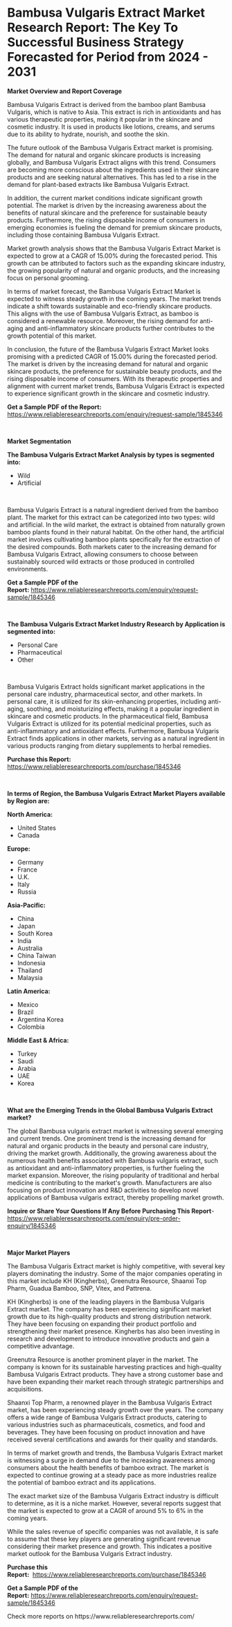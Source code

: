<p><h1>Bambusa Vulgaris Extract Market Research Report: The Key To Successful Business Strategy Forecasted for Period from 2024 - 2031</h1></p><p><strong>Market Overview and Report Coverage</strong></p>
<p><p>Bambusa Vulgaris Extract is derived from the bamboo plant Bambusa Vulgaris, which is native to Asia. This extract is rich in antioxidants and has various therapeutic properties, making it popular in the skincare and cosmetic industry. It is used in products like lotions, creams, and serums due to its ability to hydrate, nourish, and soothe the skin.</p><p>The future outlook of the Bambusa Vulgaris Extract market is promising. The demand for natural and organic skincare products is increasing globally, and Bambusa Vulgaris Extract aligns with this trend. Consumers are becoming more conscious about the ingredients used in their skincare products and are seeking natural alternatives. This has led to a rise in the demand for plant-based extracts like Bambusa Vulgaris Extract.</p><p>In addition, the current market conditions indicate significant growth potential. The market is driven by the increasing awareness about the benefits of natural skincare and the preference for sustainable beauty products. Furthermore, the rising disposable income of consumers in emerging economies is fueling the demand for premium skincare products, including those containing Bambusa Vulgaris Extract.</p><p>Market growth analysis shows that the Bambusa Vulgaris Extract Market is expected to grow at a CAGR of 15.00% during the forecasted period. This growth can be attributed to factors such as the expanding skincare industry, the growing popularity of natural and organic products, and the increasing focus on personal grooming.</p><p>In terms of market forecast, the Bambusa Vulgaris Extract Market is expected to witness steady growth in the coming years. The market trends indicate a shift towards sustainable and eco-friendly skincare products. This aligns with the use of Bambusa Vulgaris Extract, as bamboo is considered a renewable resource. Moreover, the rising demand for anti-aging and anti-inflammatory skincare products further contributes to the growth potential of this market.</p><p>In conclusion, the future of the Bambusa Vulgaris Extract Market looks promising with a predicted CAGR of 15.00% during the forecasted period. The market is driven by the increasing demand for natural and organic skincare products, the preference for sustainable beauty products, and the rising disposable income of consumers. With its therapeutic properties and alignment with current market trends, Bambusa Vulgaris Extract is expected to experience significant growth in the skincare and cosmetic industry.</p></p>
<p><strong>Get a Sample PDF of the Report:</strong> <a href="https://www.reliableresearchreports.com/enquiry/request-sample/1845346">https://www.reliableresearchreports.com/enquiry/request-sample/1845346</a></p>
<p>&nbsp;</p>
<p><strong>Market Segmentation</strong></p>
<p><strong>The Bambusa Vulgaris Extract Market Analysis by types is segmented into:</strong></p>
<p><ul><li>Wild</li><li>Artificial</li></ul></p>
<p>&nbsp;</p>
<p><p>Bambusa Vulgaris Extract is a natural ingredient derived from the bamboo plant. The market for this extract can be categorized into two types: wild and artificial. In the wild market, the extract is obtained from naturally grown bamboo plants found in their natural habitat. On the other hand, the artificial market involves cultivating bamboo plants specifically for the extraction of the desired compounds. Both markets cater to the increasing demand for Bambusa Vulgaris Extract, allowing consumers to choose between sustainably sourced wild extracts or those produced in controlled environments.</p></p>
<p><strong>Get a Sample PDF of the Report:</strong>&nbsp;<a href="https://www.reliableresearchreports.com/enquiry/request-sample/1845346">https://www.reliableresearchreports.com/enquiry/request-sample/1845346</a></p>
<p>&nbsp;</p>
<p><strong>The Bambusa Vulgaris Extract Market Industry Research by Application is segmented into:</strong></p>
<p><ul><li>Personal Care</li><li>Pharmaceutical</li><li>Other</li></ul></p>
<p>&nbsp;</p>
<p><p>Bambusa Vulgaris Extract holds significant market applications in the personal care industry, pharmaceutical sector, and other markets. In personal care, it is utilized for its skin-enhancing properties, including anti-aging, soothing, and moisturizing effects, making it a popular ingredient in skincare and cosmetic products. In the pharmaceutical field, Bambusa Vulgaris Extract is utilized for its potential medicinal properties, such as anti-inflammatory and antioxidant effects. Furthermore, Bambusa Vulgaris Extract finds applications in other markets, serving as a natural ingredient in various products ranging from dietary supplements to herbal remedies.</p></p>
<p><strong>Purchase this Report:</strong>&nbsp; <a href="https://www.reliableresearchreports.com/purchase/1845346">https://www.reliableresearchreports.com/purchase/1845346</a></p>
<p>&nbsp;</p>
<p><strong>In terms of Region, the Bambusa Vulgaris Extract Market Players available by Region are:</strong></p>
<p>
    <p> <strong> North America: </strong>
        <ul>
            <li>United States</li>
            <li>Canada</li>
        </ul>
        </p> 
    <p> <strong> Europe: </strong>
        <ul>
            <li>Germany</li>
            <li>France</li>
            <li>U.K.</li>
            <li>Italy</li>
            <li>Russia</li>
        </ul>
        </p> 
    <p> <strong> Asia-Pacific: </strong>
        <ul>
            <li>China</li>
            <li>Japan</li>
            <li>South Korea</li>
            <li>India</li>
            <li>Australia</li>
            <li>China Taiwan</li>
            <li>Indonesia</li>
            <li>Thailand</li>
            <li>Malaysia</li>
        </ul>
        </p> 
    <p> <strong> Latin America: </strong>
        <ul>
            <li>Mexico</li>
            <li>Brazil</li>
            <li>Argentina Korea</li>
            <li>Colombia</li>
        </ul>
        </p> 
    <p> <strong> Middle East & Africa: </strong>
        <ul>
            <li>Turkey</li>
            <li>Saudi</li>
            <li>Arabia</li>
            <li>UAE</li>
            <li>Korea</li>
        </ul>
    </p>
    </p>
<p>&nbsp;</p>
<p><strong>What are the Emerging Trends in the Global Bambusa Vulgaris Extract market?</strong></p>
<p><p>The global Bambusa vulgaris extract market is witnessing several emerging and current trends. One prominent trend is the increasing demand for natural and organic products in the beauty and personal care industry, driving the market growth. Additionally, the growing awareness about the numerous health benefits associated with Bambusa vulgaris extract, such as antioxidant and anti-inflammatory properties, is further fueling the market expansion. Moreover, the rising popularity of traditional and herbal medicine is contributing to the market's growth. Manufacturers are also focusing on product innovation and R&D activities to develop novel applications of Bambusa vulgaris extract, thereby propelling market growth.</p></p>
<p><strong>Inquire or Share Your Questions If Any Before Purchasing This Report</strong>- <a href="https://www.reliableresearchreports.com/enquiry/pre-order-enquiry/1845346">https://www.reliableresearchreports.com/enquiry/pre-order-enquiry/1845346</a></p>
<p>&nbsp;</p>
<p><strong>Major Market Players</strong></p>
<p><p>The Bambusa Vulgaris Extract market is highly competitive, with several key players dominating the industry. Some of the major companies operating in this market include KH (Kingherbs), Greenutra Resource, Shaanxi Top Pharm, Guadua Bamboo, SNP, Vitex, and Pattrena. </p><p>KH (Kingherbs) is one of the leading players in the Bambusa Vulgaris Extract market. The company has been experiencing significant market growth due to its high-quality products and strong distribution network. They have been focusing on expanding their product portfolio and strengthening their market presence. Kingherbs has also been investing in research and development to introduce innovative products and gain a competitive advantage. </p><p>Greenutra Resource is another prominent player in the market. The company is known for its sustainable harvesting practices and high-quality Bambusa Vulgaris Extract products. They have a strong customer base and have been expanding their market reach through strategic partnerships and acquisitions. </p><p>Shaanxi Top Pharm, a renowned player in the Bambusa Vulgaris Extract market, has been experiencing steady growth over the years. The company offers a wide range of Bambusa Vulgaris Extract products, catering to various industries such as pharmaceuticals, cosmetics, and food and beverages. They have been focusing on product innovation and have received several certifications and awards for their quality and standards. </p><p>In terms of market growth and trends, the Bambusa Vulgaris Extract market is witnessing a surge in demand due to the increasing awareness among consumers about the health benefits of bamboo extract. The market is expected to continue growing at a steady pace as more industries realize the potential of bamboo extract and its applications. </p><p>The exact market size of the Bambusa Vulgaris Extract industry is difficult to determine, as it is a niche market. However, several reports suggest that the market is expected to grow at a CAGR of around 5% to 6% in the coming years. </p><p>While the sales revenue of specific companies was not available, it is safe to assume that these key players are generating significant revenue considering their market presence and growth. This indicates a positive market outlook for the Bambusa Vulgaris Extract industry.</p></p>
<p><strong>Purchase this Report:</strong>&nbsp;&nbsp;<a href="https://www.reliableresearchreports.com/purchase/1845346">https://www.reliableresearchreports.com/purchase/1845346</a></p>
<p></p>
<p><strong>Get a Sample PDF of the Report:</strong>&nbsp;<a href="https://www.reliableresearchreports.com/enquiry/request-sample/1845346">https://www.reliableresearchreports.com/enquiry/request-sample/1845346</a></p>
<p>Check more reports on https://www.reliableresearchreports.com/</p>